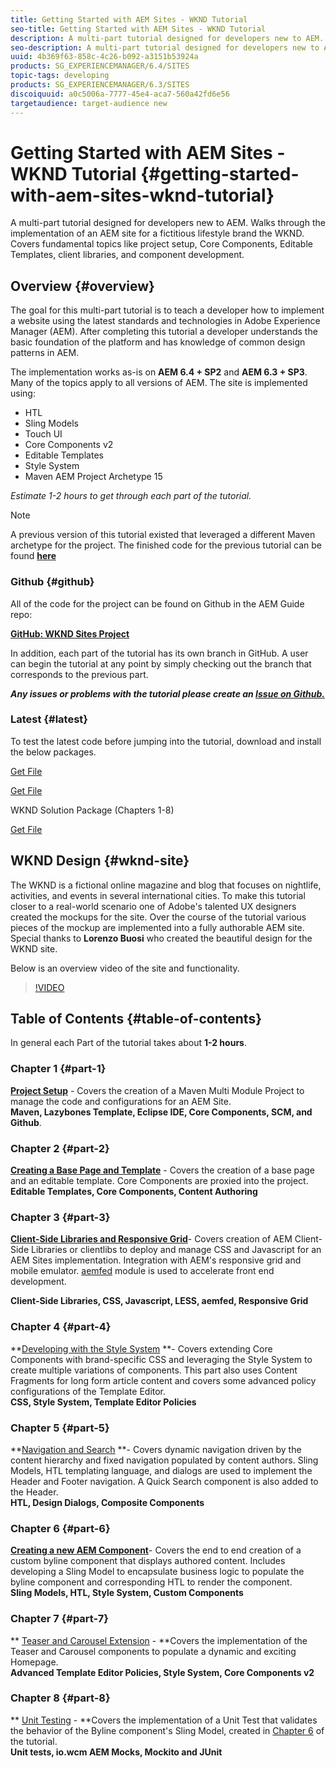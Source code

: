 ```yaml
---
title: Getting Started with AEM Sites - WKND Tutorial
seo-title: Getting Started with AEM Sites - WKND Tutorial
description: A multi-part tutorial designed for developers new to AEM. Walks through the implementation of an AEM site for a fictitious lifestyle brand the WKND. Covers fundamental topics like project setup, Core Components, Editable Templates, client libraries, and component development.
seo-description: A multi-part tutorial designed for developers new to AEM. Walks through the implementation of an AEM site for a fictitious lifestyle brand the WKND. Covers fundamental topics like project setup, Core Components, Editable Templates, client libraries, Style System, and component development.
uuid: 4b369f63-858c-4c26-b092-a3151b53924a
products: SG_EXPERIENCEMANAGER/6.4/SITES
topic-tags: developing
products: SG_EXPERIENCEMANAGER/6.3/SITES
discoiquuid: a0c5006a-7777-45e4-aca7-560a42fd6e56
targetaudience: target-audience new
---
```


# Getting Started with AEM Sites - WKND Tutorial {#getting-started-with-aem-sites-wknd-tutorial}

A multi-part tutorial designed for developers new to AEM. Walks through the implementation of an AEM site for a fictitious lifestyle brand the WKND. Covers fundamental topics like project setup, Core Components, Editable Templates, client libraries, and component development.

## Overview {#overview}

The goal for this multi-part tutorial is to teach a developer how to implement a website using the latest standards and technologies in Adobe Experience Manager (AEM). After completing this tutorial a developer understands the basic foundation of the platform and has knowledge of common design patterns in AEM.

The implementation works as-is on **AEM 6.4 + SP2** and **AEM 6.3 + SP3**. Many of the topics apply to all versions of AEM. The site is implemented using:

* HTL
* Sling Models
* Touch UI
* Core Components v2
* Editable Templates
* Style System
* Maven AEM Project Archetype 15

*Estimate 1-2 hours to get through each part of the tutorial.*

>[!NOTE]
>
>A previous version of this tutorial existed that leveraged a different Maven archetype for the project. The finished code for the previous tutorial can be found **[here](https://github.com/Adobe-Marketing-Cloud/aem-guides-wknd/tree/legacy/archetype-13)**

### Github {#github}

All of the code for the project can be found on Github in the AEM Guide repo:

**[GitHub: WKND Sites Project](https://github.com/Adobe-Marketing-Cloud/aem-guides-wknd)**

In addition, each part of the tutorial has its own branch in GitHub. A user can begin the tutorial at any point by simply checking out the branch that corresponds to the previous part.

***Any issues or problems with the tutorial please create an [Issue on Github.](https://github.com/Adobe-Marketing-Cloud/aem-guides-wknd/issues)***

### Latest {#latest}

To test the latest code before jumping into the tutorial, download and install the below packages.

[Get File](assets/aem-guides-wknd_uiapps-001-snapshot.zip)

[Get File](assets/aem-guides-wknd_uicontent-001-snapshot.zip)

WKND Solution Package (Chapters 1-8)

[Get File](assets/wknd-solutions.zip)

## WKND Design {#wknd-site}

The WKND is a fictional online magazine and blog that focuses on nightlife, activities, and events in several international cities. To make this tutorial closer to a real-world scenario one of Adobe's talented UX designers created the mockups for the site. Over the course of the tutorial various pieces of the mockup are implemented into a fully authorable AEM site. Special thanks to **Lorenzo Buosi** who created the beautiful design for the WKND site.

Below is an overview video of the site and functionality.

>[!VIDEO](https://video.tv.adobe.com/v/21628?quality=9)

## Table of Contents {#table-of-contents}

In general each Part of the tutorial takes about **1-2 hours**.

### Chapter 1 {#part-1}

[**Project Setup**](part1.md) - Covers the creation of a Maven Multi Module Project to manage the code and configurations for an AEM Site.  
**Maven, Lazybones Template, Eclipse IDE, Core Components, SCM, and Github**.

### Chapter 2 {#part-2}

**[Creating a Base Page and Template](part2.md)** - Covers the creation of a base page and an editable template. Core Components are proxied into the project.  
**Editable Templates, Core Components, Content Authoring**

### Chapter 3 {#part-3}

**[Client-Side Libraries and Responsive Grid](part3.md)**- Covers creation of AEM Client-Side Libraries or clientlibs to deploy and manage CSS and Javascript for an AEM Sites implementation. Integration with AEM's responsive grid and mobile emulator. [aemfed](https://aemfed.io/) module is used to accelerate front end development.  

**Client-Side Libraries, CSS, Javascript, LESS, aemfed, Responsive Grid**

### Chapter 4 {#part-4}

**[Developing with the Style System](part4.md) **- Covers extending Core Components with brand-specific CSS and leveraging the Style System to create multiple variations of components. This part also uses Content Fragments for long form article content and covers some advanced policy configurations of the Template Editor.  
**CSS, Style System, Template Editor Policies**

### Chapter 5 {#part-5}

**[Navigation and Search](part5.md) **- Covers dynamic navigation driven by the content hierarchy and fixed navigation populated by content authors. Sling Models, HTL templating language, and dialogs are used to implement the Header and Footer navigation. A Quick Search component is also added to the Header.  
**HTL, Design Dialogs, Composite Components**

### Chapter 6 {#part-6}

**[Creating a new AEM Component](part6.md)**- Covers the end to end creation of a custom byline component that displays authored content. Includes developing a Sling Model to encapsulate business logic to populate the byline component and corresponding HTL to render the component.  
**Sling Models, HTL, Style System, Custom Components**

### Chapter 7 {#part-7}

** [Teaser and Carousel Extension](../../sites/using/getting-started-wknd-tutorial-develop/part7.md) - **Covers the implementation of the Teaser and Carousel components to populate a dynamic and exciting Homepage.  
**Advanced Template Editor Policies, Style System, Core Components v2**

### Chapter 8 {#part-8}

** [Unit Testing](../../sites/using/getting-started-wknd-tutorial-develop/part8.md) - **Covers the implementation of a Unit Test that validates the behavior of the Byline component's Sling Model, created in [Chapter 6](/editor.html/content/help/en/experience-manager/kt/sites/using/getting-started-wknd-tutorial-develop#part-6) of the tutorial.  
**Unit tests, io.wcm AEM Mocks, Mockito and JUnit**
